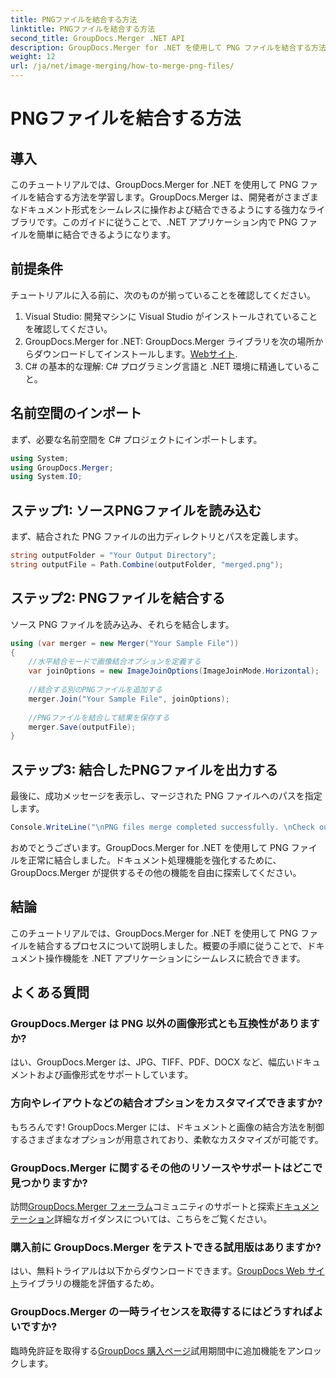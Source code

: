 ```yaml
---
title: PNGファイルを結合する方法
linktitle: PNGファイルを結合する方法
second_title: GroupDocs.Merger .NET API
description: GroupDocs.Merger for .NET を使用して PNG ファイルを結合する方法を学びます。.NET アプリケーションへのシームレスな統合のためのステップバイステップ ガイドです。
weight: 12
url: /ja/net/image-merging/how-to-merge-png-files/
---
```


# PNGファイルを結合する方法

## 導入
このチュートリアルでは、GroupDocs.Merger for .NET を使用して PNG ファイルを結合する方法を学習します。GroupDocs.Merger は、開発者がさまざまなドキュメント形式をシームレスに操作および結合できるようにする強力なライブラリです。このガイドに従うことで、.NET アプリケーション内で PNG ファイルを簡単に結合できるようになります。
## 前提条件
チュートリアルに入る前に、次のものが揃っていることを確認してください。
1. Visual Studio: 開発マシンに Visual Studio がインストールされていることを確認してください。
2.  GroupDocs.Merger for .NET: GroupDocs.Merger ライブラリを次の場所からダウンロードしてインストールします。[Webサイト](https://releases.groupdocs.com/merger/net/).
3. C# の基本的な理解: C# プログラミング言語と .NET 環境に精通していること。

## 名前空間のインポート
まず、必要な名前空間を C# プロジェクトにインポートします。
```csharp
using System; 
using GroupDocs.Merger;
using System.IO;
```
## ステップ1: ソースPNGファイルを読み込む
まず、結合された PNG ファイルの出力ディレクトリとパスを定義します。
```csharp
string outputFolder = "Your Output Directory";
string outputFile = Path.Combine(outputFolder, "merged.png");
```
## ステップ2: PNGファイルを結合する
ソース PNG ファイルを読み込み、それらを結合します。
```csharp
using (var merger = new Merger("Your Sample File"))
{
    //水平結合モードで画像結合オプションを定義する
    var joinOptions = new ImageJoinOptions(ImageJoinMode.Horizontal);
    
    //結合する別のPNGファイルを追加する
    merger.Join("Your Sample File", joinOptions);
    
    //PNGファイルを結合して結果を保存する
    merger.Save(outputFile);
}
```
## ステップ3: 結合したPNGファイルを出力する
最後に、成功メッセージを表示し、マージされた PNG ファイルへのパスを指定します。
```csharp
Console.WriteLine("\nPNG files merge completed successfully. \nCheck output in {0}", outputFolder);
```
おめでとうございます。GroupDocs.Merger for .NET を使用して PNG ファイルを正常に結合しました。ドキュメント処理機能を強化するために、GroupDocs.Merger が提供するその他の機能を自由に探索してください。


## 結論
このチュートリアルでは、GroupDocs.Merger for .NET を使用して PNG ファイルを結合するプロセスについて説明しました。概要の手順に従うことで、ドキュメント操作機能を .NET アプリケーションにシームレスに統合できます。
## よくある質問
### GroupDocs.Merger は PNG 以外の画像形式とも互換性がありますか?
はい、GroupDocs.Merger は、JPG、TIFF、PDF、DOCX など、幅広いドキュメントおよび画像形式をサポートしています。
### 方向やレイアウトなどの結合オプションをカスタマイズできますか?
もちろんです! GroupDocs.Merger には、ドキュメントと画像の結合方法を制御するさまざまなオプションが用意されており、柔軟なカスタマイズが可能です。
### GroupDocs.Merger に関するその他のリソースやサポートはどこで見つかりますか?
訪問[GroupDocs.Merger フォーラム](https://forum.groupdocs.com/c/merger/32)コミュニティのサポートと探索[ドキュメンテーション](https://tutorials.groupdocs.com/merger/net/)詳細なガイダンスについては、こちらをご覧ください。
### 購入前に GroupDocs.Merger をテストできる試用版はありますか?
はい、無料トライアルは以下からダウンロードできます。[GroupDocs Web サイト](https://releases.groupdocs.com/)ライブラリの機能を評価するため。
### GroupDocs.Merger の一時ライセンスを取得するにはどうすればよいですか?
臨時免許証を取得する[GroupDocs 購入ページ](https://purchase.groupdocs.com/temporary-license/)試用期間中に追加機能をアンロックします。